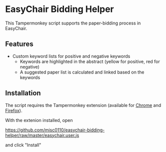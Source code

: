 # EasyChair Bidding Helper

This Tampermonkey script supports the paper-bidding process in EasyChair. 

## Features

* Custom keyword lists for positive and negative keywords
  * Keywords are highlighted in the abstract (yellow for positive, red for negative)
  * A suggested paper list is calculated and linked based on the keywords

## Installation

The script requires the Tampermonkey extension (available for [Chrome](https://chrome.google.com/webstore/detail/tampermonkey/dhdgffkkebhmkfjojejmpbldmpobfkfo?hl=en) and [Firefox](https://addons.mozilla.org/en-US/firefox/addon/tampermonkey/)).

With the extenion installed, open 

https://github.com/misc0110/easychair-bidding-helper/raw/master/easychair.user.js

and click "Install"
